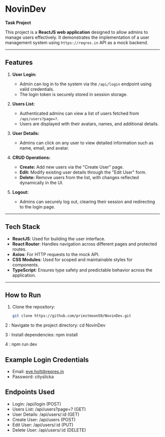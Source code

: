 # NovinDev

**Task Project**

This project is a **ReactJS web application** designed to allow admins to manage users effectively. It demonstrates the implementation of a user management system using `https://reqres.in` API as a mock backend.

---

## Features

1. **User Login:**
   - Admin can log in to the system via the `/api/login` endpoint using valid credentials.
   - The login token is securely stored in session storage.

2. **Users List:**
   - Authenticated admins can view a list of users fetched from `/api/users?page=?`.
   - Users are displayed with their avatars, names, and additional details.

3. **User Details:**
   - Admins can click on any user to view detailed information such as name, email, and avatar.

4. **CRUD Operations:**
   - **Create:** Add new users via the "Create User" page.
   - **Edit:** Modify existing user details through the "Edit User" form.
   - **Delete:** Remove users from the list, with changes reflected dynamically in the UI.

5. **Logout:**
   - Admins can securely log out, clearing their session and redirecting to the login page.

---

## Tech Stack

- **ReactJS**: Used for building the user interface.
- **React Router**: Handles navigation across different pages and protected routes.
- **Axios**: For HTTP requests to the mock API.
- **CSS Modules**: Used for scoped and maintainable styles for components.
- **TypeScript**: Ensures type safety and predictable behavior across the application.

---

## How to Run

1. Clone the repository:
   ```bash
   git clone https://github.com/priestmoon50/NovinDev.git

2 : Navigate to the project directory:   cd NovinDev

3 : Install dependencies: npm install

4 : npm run dev




## Example Login Credentials

- Email: eve.holt@reqres.in
- Password: cityslicka




## Endpoints Used
- Login: /api/login (POST)
- Users List: /api/users?page=? (GET)
- User Details: /api/users/:id (GET)
- Create User: /api/users (POST)
- Edit User: /api/users/:id (PUT)
- Delete User: /api/users/:id (DELETE)




